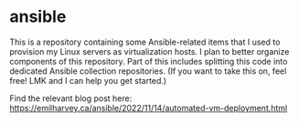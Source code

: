 # ansible

This is a repository containing some Ansible-related items that I used to provision my Linux servers as virtualization hosts. I plan to better organize components of this repository. Part of this includes splitting this code into dedicated Ansible collection repositories. (If you want to take this on, feel free! LMK and I can help you get started.)

Find the relevant blog post here: https://emilharvey.ca/ansible/2022/11/14/automated-vm-deployment.html
